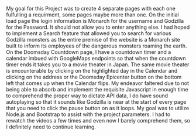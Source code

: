 My goal for this Project was to create 4 separate pages with each one fulfulling a requirment, some pages maybe more than one. On the initial load page the login information is Monarch for the username and Godzilla for the Password. It should not allow you to enter anything else. I had hoped to implement a Search feature that allowed you to search for various Godzilla monsters as the entire premise of the website is a Monarch site built to inform its employees of the dangerous monsters roaming the earth. On the Doomsday Countdown page, I have a countdown timer and a calendar imbued with GoogleMaps endpoints so that when the countdown timer ends it takes you to a movie theater in Japan. The same movie theater is encounterable by clicking on the highlighted day in the Calendar and clicking on the address or the Doomsday Epicenter button on the bottom left that comes up when the Calendar flips. My endeavor faltered due to not being able to absorb and implement the requisite Javascript in enough time to comprehend the proper way to dictate API data, I do have sound autoplaying so that it sounds like Godzilla is near at the start of every page that you need to click the pause button on as it loops. My goal was to utilize Node.js and Bootstrap to assist with the project parameters. I had to rewatch the videos a few times and even now I barely comprehend them, so I definitely need to continue learning. 